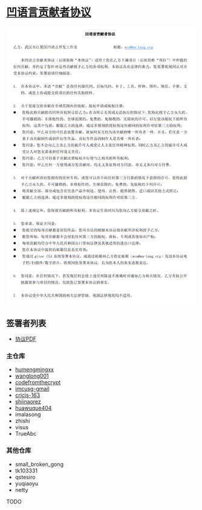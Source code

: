 # [凹语言贡献者协议](wca.pdf)

![](wca.png)

## 签署者列表

- [协议PDF](wca.pdf)

### 主仓库

- [humengmingxx](wca-humengmingxx.pdf)
- [wanglong001](wca-wanglong001.pdf)
- [codefromthecrypt](wca-codefromthecrypt.pdf)
- [imcusg-gmail](wca-imcusg-gmail.pdf)
- [cricis-163](wca-cricis-163.pdf)
- [shiinaorez](wca-shiinaorez.pdf)
- [huawuque404](wca-huawuque404.pdf)
- imalasong
- zhishi
- visus
- TrueAbc

### 其他仓库

- small_broken_gong
- tk103331
- qstesiro
- yuqiaoyu
- netty

TODO
